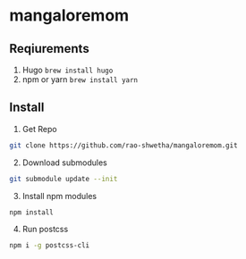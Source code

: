 # mangaloremom

## Reqiurements

1. Hugo `brew install hugo`
2. npm or yarn `brew install yarn`

## Install

1. Get Repo
``` sh
git clone https://github.com/rao-shwetha/mangaloremom.git
```

2. Download submodules
``` sh
git submodule update --init
```

3. Install npm modules

``` sh
npm install
```

4.  Run postcss

``` sh
npm i -g postcss-cli
```

